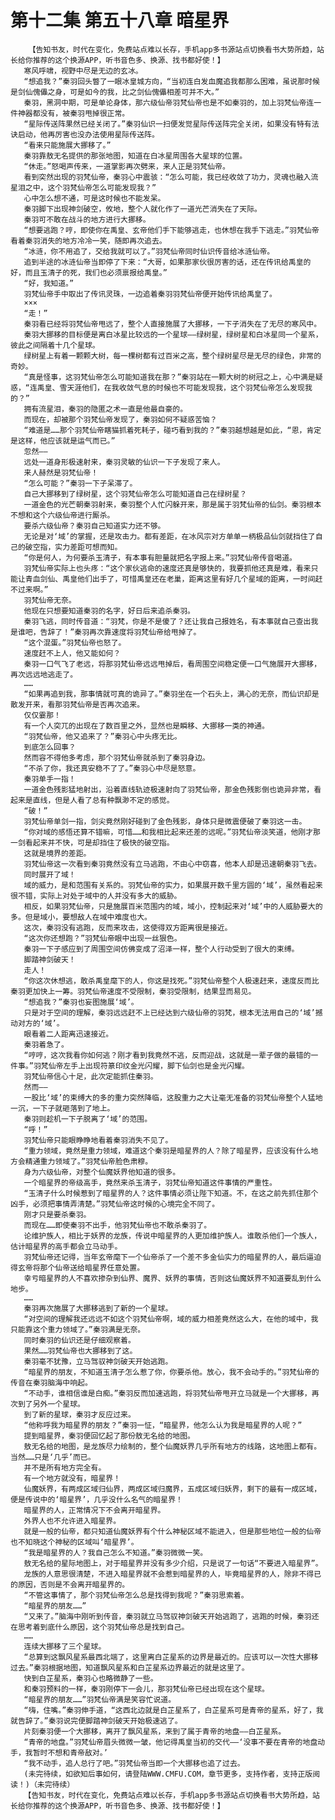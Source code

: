 # 第十二集 第五十八章 暗星界
        【告知书友，时代在变化，免费站点难以长存，手机app多书源站点切换看书大势所趋，站长给你推荐的这个换源APP，听书音色多、换源、找书都好使！】
       寒风呼啸，视野中尽是无边的玄冰。
       “想追我？”秦羽回头瞥了一眼冰皇城方向，“当初连白发血魔追我都那么困难，虽说那时候是剑仙傀儡之身，可是如今的我，比之剑仙傀儡相差可并不大。”
       秦羽，黑洞中期，可是单论身体，那六级仙帝羽梵仙帝也是不如秦羽的，加上羽梵仙帝连一件神器都没有，被秦羽甩掉很正常。
       “星际传送阵果然已经关闭了。”秦羽仙识一扫便发觉星际传送阵完全关闭，如果没有特有法诀启动，他再厉害也没办法使用星际传送阵。
       “看来只能施展大挪移了。”
       秦羽靠敖无名提供的那张地图，知道在白冰星周围各大星球的位置。
       “休走。”怒喝声传来，一道掌影再次劈来，来人正是羽梵仙帝。
       看到突然出现的羽梵仙帝，秦羽心中震骇：“怎么可能，我已经收敛了功力，灵魂也融入流星泪之中，这个羽梵仙帝怎么可能发现我？”
       心中怎么想不通，可是这时候也不能发呆。
       秦羽脚下出现神剑破空，攸地，整个人就化作了一道光芒消失在了天际。
       秦羽可不敢在战斗的地方进行大挪移。
       “想要逃跑？哼，即使你在禹皇、玄帝他们手下能够逃走，也休想在我手下逃走。”羽梵仙帝看着秦羽消失的地方冷冷一笑，随即再次追去。
       “冰涟，你不用追了，交给我就可以了。”羽梵仙帝同时仙识传音给冰涟仙帝。
       追到半途的冰涟仙帝当即停了下来：“大哥，如果那家伙很厉害的话，还在传讯给禹皇的好，而且玉清子的死，我们也必须禀报给禹皇。”
       “好，我知道。”
       羽梵仙帝手中取出了传讯灵珠，一边追着秦羽羽梵仙帝便开始传讯给禹皇了。
       ×××
       “走！”
       秦羽看已经将羽梵仙帝甩远了，整个人直接施展了大挪移，一下子消失在了无尽的寒风中。
       秦羽大挪移的目标便是离白冰星比较远的一个星球——绿树星，绿树星和白冰星同一个星系，彼此之间隔着十几个星球。
       绿树星上有着一颗颗大树，每一棵树都有过百米之高，整个绿树星尽是无尽的绿色，非常的奇妙。
       “真是怪事，这羽梵仙帝怎么可能知道我在那？”秦羽站在一颗大树的树冠之上，心中满是疑惑，“连禹皇、雪天涯他们，在我收敛气息的时候也不可能发现我，这个羽梵仙帝怎么发现我的？”
       拥有流星泪，秦羽的隐匿之术一直是他最自豪的。
       而现在，却被那个羽梵仙帝发现了，秦羽如何不疑惑苦恼？
       “难道是……那个羽梵仙帝瞎猫抓着死耗子，碰巧看到我的？”秦羽越想越是如此，“恩，肯定是这样，他应该就是运气而已。”
       忽然——
       远处一道身形极速射来，秦羽灵敏的仙识一下子发现了来人。
       来人赫然是羽梵仙帝！
       “怎么可能？”秦羽一下子呆滞了。
       自己大挪移到了绿树星，这个羽梵仙帝怎么可能知道自己在绿树星？
       一道金色的光芒朝秦羽射来，秦羽整个人忙闪躲开来，那是属于羽梵仙帝的仙剑。秦羽根本不想和这个六级仙帝进行厮杀。
       要杀六级仙帝？秦羽自己知道实力还不够。
       无论是对‘域’的掌握，还是攻击力。都有差距，在冰风宗对方单单一柄极品仙剑就挡住了自己的破空指，实力差距可想而知。
       “你是何人，为何要杀玉清子，有本事有胆量就把名字报上来。”羽梵仙帝传音喝道。
       羽梵仙帝实际上也头疼：“这个家伙逃命的速度还真是够快的，我要抓他还真是难，看来只能让青血剑仙、禹皇他们出手了，可惜禹皇还在老巢，距离这里有好几个星域的距离，一时间赶不过来啊。”
       羽梵仙帝无奈。
       他现在只想要知道秦羽的名字，好日后来追杀秦羽。
       秦羽飞逃，同时传音道：“羽梵，你是不是傻了？还让我自己报姓名，有本事就自己查出我是谁吧，告辞了！”秦羽再次靠速度将羽梵仙帝给甩掉了。
       “这个混蛋。”羽梵仙帝也怒了。
       速度赶不上人，他又能如何？
       秦羽一口气飞了老远，将那羽梵仙帝远远甩掉后，看周围空间稳定便一口气施展开大挪移，再次远远地逃走了。
       ……
       “如果再追到我，那事情就可真的诡异了。”秦羽坐在一个石头上，满心的无奈，而仙识却是散发开来，看那羽梵仙帝是否再次追来。
       仅仅霎那！
       有一个人突兀的出现在了数百里之外，显然也是瞬移、大挪移一类的神通。
       “羽梵仙帝，他又追来了？”秦羽心中头疼无比。
       到底怎么回事？
       然而容不得他多考虑，那个羽梵仙帝就杀到了秦羽身边。
       “不杀了你，我还真安稳不了了。”秦羽心中尽是怒意。
       秦羽单手一指！
       一道金色残影猛地射出，沿着直线轨迹极速射向了羽梵仙帝，那金色残影倒也诡异非常，看起来是直线，但是人看了总有种飘渺不定的感觉。
       “破！”
       羽梵仙帝单剑一指，剑尖竟然刚好碰到了金色残影，身体只是微震便破了秦羽这一击。
       “你对域的感悟还算不错嘛，可惜……和我相比起来还差的远呢。”羽梵仙帝淡笑道，他刚才那一剑看起来并不快，可是却挡住了极快的破空指。
       这就是境界的差距。
       羽梵仙帝这一次看到秦羽竟然没有立马逃跑，不由心中窃喜，他本人却是迅速朝秦羽飞去。
       同时展开了域！
       域的威力，是和范围有关系的。羽梵仙帝的实力，如果展开数千里方圆的‘域’，虽然看起来很不错，实际上对处于域中的人并没有多大的威胁。
       相反，如果羽梵仙帝，只是施展百米范围内的域，域小，控制起来对‘域’中的人威胁要大的多。但是域小，要想敌人在域中难度也大。
       这次，秦羽没有逃跑，反而来攻击，这使得双方距离很是接近。
       “这次你还想跑？”羽梵仙帝眼中出现一丝狠色。
       秦羽一下子感应到了周围空间仿佛变成了沼泽一样，整个人行动受到了很大的束缚。
       脚踏神剑破天！
       走人！
       “你这次休想逃，敢杀禹皇麾下的人，你这是找死。”羽梵仙帝整个人极速赶来，速度反而比秦羽更加快上一筹。羽梵仙帝速度不受限制，秦羽受限制，结果显而易见。
       “想追我？”秦羽也妄图施展‘域’。
       只是对于空间的理解，秦羽远远赶不上已经达到六级仙帝的羽梵，根本无法用自己的‘域’撼动对方的‘域’。
       眼看着二人距离迅速接近。
       秦羽着急了。
       “哼哼，这次我看你如何逃？刚才看到我竟然不逃，反而迎战，这就是一辈子做的最错的一件事。”羽梵仙帝左手上出现符篆印纹金光闪耀，脚下仙剑也是金光闪耀。
       羽梵仙帝信心十足，此次定能抓住秦羽。
       然而——
       一股比‘域’的束缚大的多的重力突然降临，这股重力之大让毫无准备的羽梵仙帝整个人猛地一沉，一下子就砸落到了地上。
       秦羽则趁机一下子脱离了‘域’的范围。
       “呼！”
       羽梵仙帝只能眼睁睁地看着秦羽消失不见了。
       “重力领域，竟然是重力领域，难道这个秦羽是暗星界的人？除了暗星界，应该没有什么地方会精通重力领域了。”羽梵仙帝脸色肃穆。
       身为六级仙帝，对整个仙魔妖界他知道的很多。
       一个暗星界的帝级高手，竟然来杀玉清子，羽梵仙帝知道这件事情的严重性。
       “玉清子什么时候惹到了暗星界的人？这件事情必须让陛下知道。不，在这之前先抓住那个凶手，必须把事情弄清楚。”羽梵仙帝这时候的心境完全不同了。
       刚才只是要杀秦羽。
       而现在……即使秦羽不出手，他羽梵仙帝也不敢杀秦羽了。
       论维护族人，相比于妖界的龙族，传说中暗星界的人更加维护族人。谁敢杀他们一个族人，估计暗星界的高手都会立马动手。
       羽梵仙帝还记得，当年玄帝麾下一个仙帝杀了一个差不多金仙实力的暗星界的人，最后逼迫得玄帝将那个仙帝送给暗星界任意处置。
       幸亏暗星界的人不喜欢掺杂到仙界、魔界、妖界的事情，否则这仙魔妖界不知道要乱到什么地步。
       ……
       秦羽再次施展了大挪移逃到了新的一个星球。
       “对空间的理解我还远远不如这个羽梵仙帝啊，域的威力相差竟然这么大，在他的域中，我只能靠这个重力领域了。”秦羽满是无奈。
       同时秦羽的仙识还是仔细观察着。
       果然……羽梵仙帝也大挪移到了这。
       秦羽毫不犹豫，立马驾驭神剑破天开始逃跑。
       “暗星界的朋友，不知道玉清子怎么惹了你，你要杀他。放心，我不会动手的。”羽梵仙帝的传音在秦羽脑海中响起。
       “不动手，谁相信谁是白痴。”秦羽反而加速逃跑，将羽梵仙帝甩开立马就是一个大挪移，再次到了另外一个星球。
       到了新的星球，秦羽才反应过来。
       “他称呼我为暗星界的朋友？”秦羽一怔，“暗星界，他怎么认为我是暗星界的人呢？”
       提到暗星界，秦羽便回忆起了那份敖无名给的地图。
       敖无名给的地图，是龙族尽力绘制的，整个仙魔妖界几乎所有地方的线路，这地图上都有。当然……只是‘几乎’而已。
       并不是所有地方完全有。
       有一个地方就没有，暗星界！
       仙魔妖界，有两成区域归仙界，两成区域归魔界，五成区域归妖界，剩下的最有一成区域，便是传说中的‘暗星界’，几乎没什么名气的暗星界！
       暗星界的人，正常情况下不会离开暗星界。
       外界人也不允许进入暗星界。
       就是一般的仙帝，都只知道仙魔妖界有个什么神秘区域不能进入，但是那些地位一般的仙帝也不知晓这个神秘的区域叫‘暗星界’。
       “我是暗星界的人？我自己怎么不知道。”秦羽微微一笑。
       敖无名给的星际地图上，对于暗星界并没有多少介绍，只是说了一句话“不要进入暗星界”。
       龙族的人意思很清楚，不进入暗星界就不会惹到暗星界的人，毕竟暗星界的人，除非不得已的原因，否则是不会离开暗星界的。
       “不管这事情了，那个羽梵仙帝怎么总是找得到我呢？”秦羽思索着。
       “暗星界的朋友……”
       “又来了。”脑海中刚听到传音，秦羽就立马驾驭神剑破天开始逃跑了，逃跑的时候，秦羽还在思考着到底什么原因，这个羽梵仙帝总是找到自己。
       ……
       连续大挪移了三个星球。
       “总算到这飘风星系最西北端了，这里离白芷星系的边界是最近的。应该可以一次性大挪移过去。”秦羽根据地图，知道飘风星系和白芷星系边界最近的就是这里了。
       快到白芷星系，秦羽心也略微静了一些。
       和秦羽预料的一样，秦羽刚停下一会儿，那羽梵仙帝已经出现在这个星球。
       “暗星界的朋友……”羽梵仙帝满是笑容忙说道。
       “嗨，住嘴。”秦羽伸手道，“这西北边就是白芷星系了，白芷星系可是青帝的星系，好了，我就告辞了。”秦羽说完便脚踏神剑破天开始极速逃了。
       片刻秦羽便一个大挪移，离开了飘风星系，来到了属于青帝的地盘——白芷星系。
       “青帝的地盘。”羽梵仙帝眉头微微一皱，他记得禹皇当初的交代——‘没事不要在青帝的地盘动手，我暂时不想和青帝敌对。’
       “我不动手，追人总行了吧。”羽梵仙帝当即一个大挪移也追了过去。
       (未完待续，如欲知后事如何，请登陆WWW.CMFU.COM，章节更多，支持作者，支持正版阅读！)（未完待续）
       【告知书友，时代在变化，免费站点难以长存，手机app多书源站点切换看书大势所趋，站长给你推荐的这个换源APP，听书音色多、换源、找书都好使！】